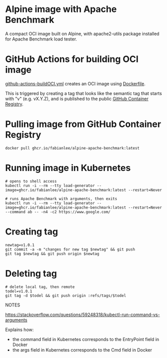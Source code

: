 # Alpine image with Apache Benchmark

A compact OCI image built on Alpine, with apache2-utils package installed for Apache Benchmark load tester.


# GitHub Actions for building OCI image

[github-actions-buildOCI.yml](.github/workflows/github-actions-buildOCI.yml) creates an OCI image using [Dockerfile](Dockerfile).

This is triggered by creating a tag that looks like the semantic tag that starts with "v" (e.g. vX.Y.Z), and is published to the public [GitHub Container Registry](https://github.blog/2020-09-01-introducing-github-container-registry/).


# Pulling image from GitHub Container Registry

```
docker pull ghcr.io/fabianlee/alpine-apache-benchmark:latest
```

# Running image in Kubernetes

```
# opens to shell access
kubectl run -i --rm --tty load-generator --image=ghcr.io/fabianlee/alpine-apache-benchmark:latest --restart=Never 

# runs Apache Benchmark with arguments, then exits
kubectl run -i --rm --tty load-generator --image=ghcr.io/fabianlee/alpine-apache-benchmark:latest --restart=Never --command ab -- -n4 -c2 https://www.google.com/
```

# Creating tag

```
newtag=v1.0.1
git commit -a -m "changes for new tag $newtag" && git push
git tag $newtag && git push origin $newtag
```

# Deleting tag

```
# delete local tag, then remote
todel=v1.0.1
git tag -d $todel && git push origin :refs/tags/$todel
```


NOTES

https://stackoverflow.com/questions/59248318/kubectl-run-command-vs-arguments

Explains how:
  * the command field in Kubernetes corresponds to the EntryPoint field in Docker
  * the args field in Kubernetes corresponds to the Cmd field in Docker
